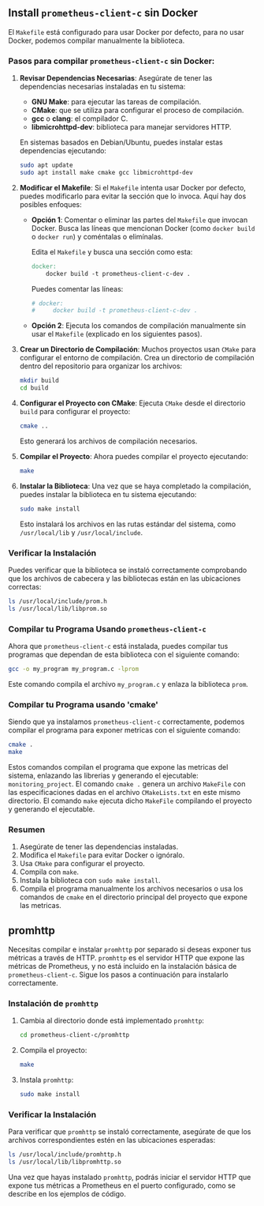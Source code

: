 ## Install `prometheus-client-c` sin Docker

El `Makefile` está configurado para usar Docker por defecto, para no usar Docker, podemos compilar manualmente la biblioteca.

### Pasos para compilar `prometheus-client-c` sin Docker:

1. **Revisar Dependencias Necesarias**:
   Asegúrate de tener las dependencias necesarias instaladas en tu sistema:

   - **GNU Make**: para ejecutar las tareas de compilación.
   - **CMake**: que se utiliza para configurar el proceso de compilación.
   - **gcc** o **clang**: el compilador C.
   - **libmicrohttpd-dev**: biblioteca para manejar servidores HTTP.

   En sistemas basados en Debian/Ubuntu, puedes instalar estas dependencias ejecutando:

   ```bash
   sudo apt update
   sudo apt install make cmake gcc libmicrohttpd-dev
   ```

2. **Modificar el Makefile**:
   Si el `Makefile` intenta usar Docker por defecto, puedes modificarlo para evitar la sección que lo invoca. Aquí hay dos posibles enfoques:

   - **Opción 1**: Comentar o eliminar las partes del `Makefile` que invocan Docker. Busca las líneas que mencionan Docker (como `docker build` o `docker run`) y coméntalas o elimínalas.

     Edita el `Makefile` y busca una sección como esta:

     ```makefile
     docker:
         docker build -t prometheus-client-c-dev .
     ```

     Puedes comentar las líneas:

     ```makefile
     # docker:
     #     docker build -t prometheus-client-c-dev .
     ```

   - **Opción 2**: Ejecuta los comandos de compilación manualmente sin usar el `Makefile` (explicado en los siguientes pasos).

3. **Crear un Directorio de Compilación**:
   Muchos proyectos usan `CMake` para configurar el entorno de compilación. Crea un directorio de compilación dentro del repositorio para organizar los archivos:

   ```bash
   mkdir build
   cd build
   ```

4. **Configurar el Proyecto con CMake**:
   Ejecuta `CMake` desde el directorio `build` para configurar el proyecto:

   ```bash
   cmake ..
   ```

   Esto generará los archivos de compilación necesarios.

5. **Compilar el Proyecto**:
   Ahora puedes compilar el proyecto ejecutando:

   ```bash
   make
   ```

6. **Instalar la Biblioteca**:
   Una vez que se haya completado la compilación, puedes instalar la biblioteca en tu sistema ejecutando:

   ```bash
   sudo make install
   ```

   Esto instalará los archivos en las rutas estándar del sistema, como `/usr/local/lib` y `/usr/local/include`.

### Verificar la Instalación

Puedes verificar que la biblioteca se instaló correctamente comprobando que los archivos de cabecera y las bibliotecas están en las ubicaciones correctas:

```bash
ls /usr/local/include/prom.h
ls /usr/local/lib/libprom.so
```

### Compilar tu Programa Usando `prometheus-client-c`

Ahora que `prometheus-client-c` está instalada, puedes compilar tus programas que dependan de esta biblioteca con el siguiente comando:

```bash
gcc -o my_program my_program.c -lprom
```

Este comando compila el archivo `my_program.c` y enlaza la biblioteca `prom`.

### Compilar tu Programa usando 'cmake'

Siendo que ya instalamos `prometheus-client-c` correctamente, podemos compilar el programa para exponer metricas con el siguiente comando:

```bash
cmake .
make
```
Estos comandos compilan el programa que expone las metricas del sistema, enlazando las librerias y generando el ejecutable: `monitoring_project`.
El comando `cmake .` genera un archivo `MakeFile` con las especificaciones dadas en el archivo `CMakeLists.txt` en este mismo directorio.
El comando `make` ejecuta dicho `MakeFile` compilando el proyecto y generando el ejecutable.

### Resumen

1. Asegúrate de tener las dependencias instaladas.
2. Modifica el `Makefile` para evitar Docker o ignóralo.
3. Usa `CMake` para configurar el proyecto.
4. Compila con `make`.
5. Instala la biblioteca con `sudo make install`.
6. Compila el programa manualmente los archivos necesarios o usa los comandos de `cmake` en el directorio principal del proyecto que expone las metricas.

## promhttp

Necesitas compilar e instalar `promhttp` por separado si deseas exponer tus métricas a través de HTTP. `promhttp` es el servidor HTTP que expone las métricas de Prometheus, y no está incluido en la instalación básica de `prometheus-client-c`. Sigue los pasos a continuación para instalarlo correctamente.

### Instalación de `promhttp`

1. Cambia al directorio donde está implementado `promhttp`:

   ```bash
   cd prometheus-client-c/promhttp
   ```

2. Compila el proyecto:

   ```bash
   make
   ```

3. Instala `promhttp`:
   ```bash
   sudo make install
   ```

### Verificar la Instalación

Para verificar que `promhttp` se instaló correctamente, asegúrate de que los archivos correspondientes estén en las ubicaciones esperadas:

```bash
ls /usr/local/include/promhttp.h
ls /usr/local/lib/libpromhttp.so
```

Una vez que hayas instalado `promhttp`, podrás iniciar el servidor HTTP que expone tus métricas a Prometheus en el puerto configurado, como se describe en los ejemplos de código.

